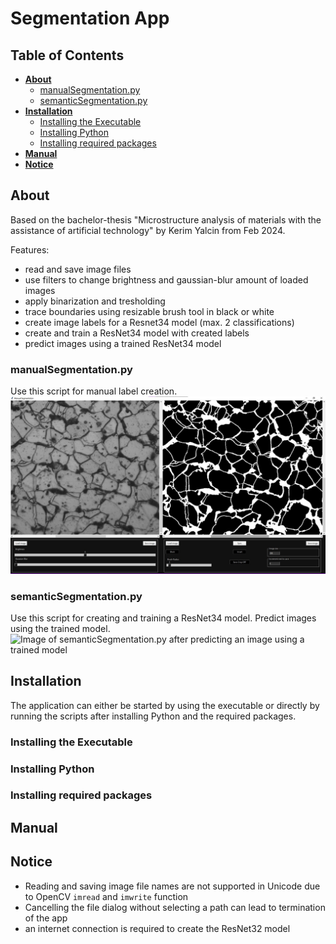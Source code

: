 # Segmentation App
## Table of Contents
* **[About](#about)**
  * [manualSegmentation.py](#manualsegmentationpy)
  * [semanticSegmentation.py](#semanticsegmentationpy)
* **[Installation](#installation)**
  * [Installing the Executable](#installing-the-executable)
  * [Installing Python](#installing-python)
  * [Installing required packages](#installing-required-packages)
* **[Manual](#manual)**
* **[Notice](#notice)**
    
## About
Based on the bachelor-thesis "Microstructure analysis of materials with the assistance of artificial technology" by Kerim Yalcin from Feb 2024. 
  
Features:
* read and save image files
* use filters to change brightness and gaussian-blur amount of loaded images
* apply binarization and tresholding
* trace boundaries using resizable brush tool in black or white
* create image labels for a Resnet34 model (max. 2 classifications)
* create and train a ResNet34 model with created labels
* predict images using a trained ResNet34 model

### manualSegmentation.py
Use this script for manual label creation.
![Image of manualSegmentation.py after loading an image and tracing.](https://github.com/kerimyalcin95/deep-learning-segmentation/raw/master/screenshots/manualSegmentation01.jpg "Screenshot of manualSegmentation.py in action")
### semanticSegmentation.py
Use this script for creating and training a ResNet34 model. Predict images using the trained model.
![Image of semanticSegmentation.py after predicting an image using a trained model](https://github.com/kerimyalcin95/deep-learning-segmentation/screenshots/semanticSegmentation01.jpg "Screenshot of semanticSegmentation.py in action")
## Installation
The application can either be started by using the executable or directly by running the scripts after installing Python and the required packages.
### Installing the Executable
### Installing Python
### Installing required packages
## Manual
## Notice
* Reading and saving image file names are not supported in Unicode due to OpenCV `imread` and `imwrite` function
* Cancelling the file dialog without selecting a path can lead to termination of the app
* an internet connection is required to create the ResNet32 model
